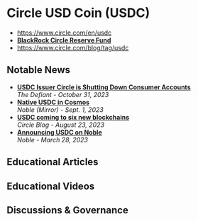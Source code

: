 # Circle USD Coin (USDC)

- https://www.circle.com/en/usdc
- [**BlackRock Circle Reserve Fund**](https://www.blackrock.com/cash/en-us/products/329365/circle-reserve-fund)
- https://www.circle.com/blog/tag/usdc

## Notable News
- [**USDC Issuer Circle is Shutting Down Consumer Accounts**](https://thedefiant.io/circle-users-report-the-usdc-issuer-is-shutting-down-consumer-accounts)
  <br/>_The Defiant - October 31, 2023_
- [**Native USDC in Cosmos**](https://mirror.xyz/nobleassets.eth/VvSCbisXcs38XwRHWiRNCVnZisCO0YG-PIuuokEv51U)
  <br/>_Noble (Mirror) - Sept. 1, 2023_
- [**USDC coming to six new blockchains**](https://www.circle.com/blog/usdc-coming-to-six-new-blockchains)
  <br/>_Circle Blog - August 23, 2023_
- [**Announcing USDC on Noble**](https://mirror.xyz/nobleassets.eth/WDLXdp7xt0-kkN7zE5aTzxblynh_SHDO_AtHsGtpUnk)
  <br/>_Noble - March 28, 2023_

## Educational Articles

## Educational Videos

## Discussions & Governance
